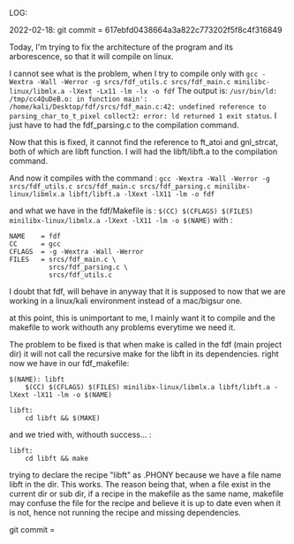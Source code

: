 LOG:

2022-02-18: git commit = 617ebfd0438664a3a822c773202f5f8c4f316849

Today, I'm trying to fix the architecture of the program and its arborescence, so that it will compile on linux. 

I cannot see what is the problem, when I try to compile only with `gcc -Wextra -Wall -Werror -g srcs/fdf_utils.c srcs/fdf_main.c minilibc-linux/libmlx.a -lXext -Lx11 -lm -lx -o fdf` The output is: `/usr/bin/ld: /tmp/cc4QuDeB.o: in function main': /home/kali/Desktop/fdf/srcs/fdf_main.c:42: undefined reference to parsing_char_to_t_pixel collect2: error: ld returned 1 exit status`. I just have to had the fdf_parsing.c to the compilation command.

Now that this is fixed, it cannot find the reference to ft_atoi and gnl_strcat, both of which are libft function. I will had the libft/libft.a to the compilation command. 

And now it compiles with the command : 
`gcc -Wextra -Wall -Werror -g srcs/fdf_utils.c srcs/fdf_main.c srcs/fdf_parsing.c minilibx-linux/libmlx.a libft/libft.a -lXext -lX11 -lm -o fdf`

and what we have in the fdf/Makefile is : 
`$(CC) $(CFLAGS) $(FILES) minilibx-linux/libmlx.a -lXext -lX11 -lm -o $(NAME)`
with :
```
NAME 	= fdf
CC		= gcc
CFLAGS	= -g -Wextra -Wall -Werror
FILES	= srcs/fdf_main.c \
		  srcs/fdf_parsing.c \
		  srcs/fdf_utils.c
```

I doubt that fdf, will behave in anyway that it is supposed to now that we are working in a linux/kali environment instead of a mac/bigsur one.

at this point, this is unimportant to me, I mainly want it to compile and the makefile to work withouth any problems everytime we need it.

The problem to be fixed is that when make is called in the fdf (main project dir) it will not call the recursive make for the libft in its dependencies.
right now we have in our fdf_makefile: 
```
$(NAME): libft
	$(CC) $(CFLAGS) $(FILES) minilibx-linux/libmlx.a libft/libft.a -lXext -lX11 -lm -o $(NAME)

libft:
	cd libft && $(MAKE)
```

and we tried with, withouth success... :
```
libft:
    cd libft && make
```

trying to declare the recipe "libft" as .PHONY because we have a file name libft in the dir.
This works. The reason being that, when a file exist in the current dir or sub dir, if a recipe in the makefile as the same name, makefile may confuse the file for the recipe and believe it is up to date even when it is not, hence not running the recipe and missing dependencies. 

git commit = 